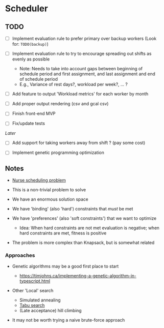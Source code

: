 # Scheduler

## TODO

- [ ] Implement evaluation rule to prefer primary over backup workers (Look for: `TODO(backup)`)
- [ ] Implement evaluation rule to try to encourage spreading out shifts as evenly as possible
  - Note: Needs to take into account gaps between beginning of schedule period and first assignment, and last assignment and end of schedule period
  - E.g., Variance of rest days?, workload per week?, ... ?

- [ ] Add feature to output 'Workload metrics' for each worker by month
- [ ] Add proper output rendering (csv and gcal csv)
- [ ] Finish front-end MVP
- [ ] Fix/update tests

*Later*
- [ ] Add support for taking workers away from shift ? (pay some cost)
- [ ] Implement genetic programming optimization


## Notes

- [Nurse scheduling problem](https://en.wikipedia.org/wiki/Nurse_scheduling_problem)

- This is a non-trivial problem to solve
- We have an enormous solution space
- We have 'binding' (also 'hard') constraints that *must* be met
- We have 'preferences' (also 'soft constraints') that we want to optimize
  - Idea: When hard constraints are not met evaluation is negative; when hard constraints are met, fitness is positive
- The problem is more complex than Knapsack, but is somewhat related


### Approaches

- Genetic algorithms may be a good first place to start
  - https://timjohns.ca/implementing-a-genetic-algorithm-in-typescript.html

- Other 'Local' search
    - Simulated annealing
    - [Tabu search](https://en.wikipedia.org/wiki/Tabu_search)
    - (Late acceptance) hill climbing

- It may not be worth trying a naive brute-force approach
